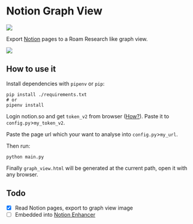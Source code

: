 # Notion Graph View
![](https://img.shields.io/github/pipenv/locked/python-version/stevedsun/notion-graph-view)

Export [Notion](https://notion.so) pages to a Roam Research like graph view.

![](https://tva1.sinaimg.cn/large/008eGmZEly1gnhdionmecj30yf0u0115.jpg)

## How to use it

Install dependencies with `pipenv` or `pip`:

```shell
pip install ./requirements.txt
# or
pipenv install
```

Login notion.so and get `token_v2` from browser ([How?](https://www.redgregory.com/notion/2020/6/15/9zuzav95gwzwewdu1dspweqbv481s5)). Paste it to `config.py`>`my_token_v2`.

Paste the page url which your want to analyse into `config.py`>`my_url`. 

Then run:

```shell
python main.py
```

Finally `graph_view.html` will be generated at the current path, open it with any browser.

## Todo

- [x] Read Notion pages, export to graph view image
- [ ] Embedded into [Notion Enhancer](https://github.com/notion-enhancer/notion-enhancer)
